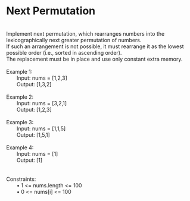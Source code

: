 <h1>Next Permutation</h1>
<p><br>
Implement next permutation, which rearranges numbers into the lexicographically next greater permutation of numbers.<br>
If such an arrangement is not possible, it must rearrange it as the lowest possible order (i.e., sorted in ascending order).<br>
The replacement must be in place and use only constant extra memory.<br>
<br> 
Example 1:<br>
&emsp;&emsp;Input: nums = [1,2,3]<br>
&emsp;&emsp;Output: [1,3,2]<br>
<br>
Example 2:<br>
&emsp;&emsp;Input: nums = [3,2,1]<br>
&emsp;&emsp;Output: [1,2,3]<br>
<br>
Example 3:<br>
&emsp;&emsp;Input: nums = [1,1,5]<br>
&emsp;&emsp;Output: [1,5,1]<br>
<br>
Example 4:<br>
&emsp;&emsp;Input: nums = [1]<br>
&emsp;&emsp;Output: [1]<br>
<br>
<br>
Constraints:<br>
&emsp;&emsp;•	1 <= nums.length <= 100<br>
&emsp;&emsp;•	0 <= nums[i] <= 100<br>
<br></p>
